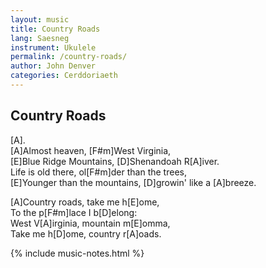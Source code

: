 ```yaml
---
layout: music
title: Country Roads
lang: Saesneg
instrument: Ukulele
permalink: /country-roads/
author: John Denver
categories: Cerddoriaeth
---
```

## Country Roads

[A].  
[A]Almost heaven, [F#m]West Virginia,  
[E]Blue Ridge Mountains, [D]Shenandoah R[A]iver.  
Life is old there, ol[F#m]der than the trees,  
[E]Younger than the mountains, [D]growin' like a [A]breeze.  
  
[A]Country roads, take me h[E]ome,  
To the p[F#m]lace I b[D]elong:   
West V[A]irginia, mountain m[E]omma,  
Take me h[D]ome, country r[A]oads.  

{% include music-notes.html %}